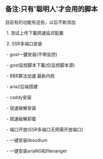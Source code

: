 备注:只有'聪明人'才会用的脚本
---
目前有的功能有这些，以后不断添加

  1. 测试上传下載网速延迟配置

  2. SSR多端口安装 

  - gost一鍵安装(不帶监控)

  - gost监控脚本下載(仅监控脚本源) 

  - BBR算法加速 最新内核

  - aria2后端搭建 

  - caddy安装

  - 锐速破解安装

  - 锐速破解卸载

  - 端口开放(SSR多端口无网需开放端口)

  - 一键安装libsodium

  - 一键安装ariaNG和filenanger

